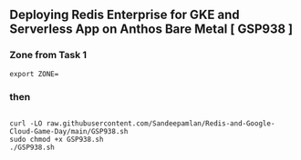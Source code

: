 ## Deploying Redis Enterprise for GKE and Serverless App on Anthos Bare Metal [ GSP938 ] 


### Zone from Task 1

```
export ZONE=
```
### then 
```

curl -LO raw.githubusercontent.com/Sandeepamlan/Redis-and-Google-Cloud-Game-Day/main/GSP938.sh
sudo chmod +x GSP938.sh
./GSP938.sh

```
